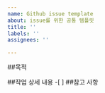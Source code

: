 ```yaml
---
name: Github issue template
about: issue를 위한 공통 템플릿
title: ''
labels: ''
assignees: ''

---
```


##목적
>
##작업 상세 내용
-[ ]
##참고 사항

